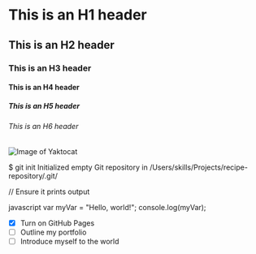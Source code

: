# This is an H1 header 
## This is an H2 header
### This is an H3 header
#### This is an H4 header
##### This is an H5 header
###### This is an H6 header 
![Image of Yaktocat](https://octodex.github.com/images/yaktocat.png)


$ git init
Initialized empty Git repository in /Users/skills/Projects/recipe-repository/.git/

  // Ensure it prints output


 javascript
var myVar = "Hello, world!";
console.log(myVar);
- [x] Turn on GitHub Pages
- [ ] Outline my portfolio
- [ ] Introduce myself to the world

